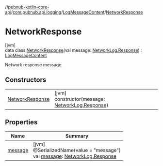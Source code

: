 //[pubnub-kotlin-core-api](../../../../index.md)/[com.pubnub.api.logging](../../index.md)/[LogMessageContent](../index.md)/[NetworkResponse](index.md)

# NetworkResponse

[jvm]\
data class [NetworkResponse](index.md)(val message: [NetworkLog.Response](../../-network-log/-response/index.md)) : [LogMessageContent](../index.md)

Network response message.

## Constructors

| | |
|---|---|
| [NetworkResponse](-network-response.md) | [jvm]<br>constructor(message: [NetworkLog.Response](../../-network-log/-response/index.md)) |

## Properties

| Name | Summary |
|---|---|
| [message](message.md) | [jvm]<br>@SerializedName(value = &quot;message&quot;)<br>val [message](message.md): [NetworkLog.Response](../../-network-log/-response/index.md) |
